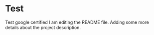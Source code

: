 # Test
Test google certified
I am editing the README file. Adding some more details about the project description.
